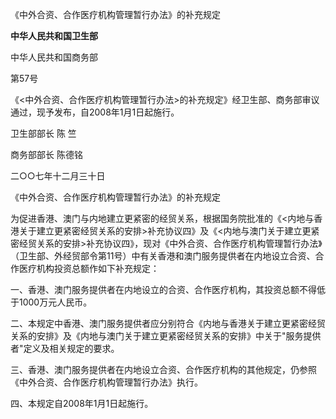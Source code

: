 《中外合资、合作医疗机构管理暂行办法》的补充规定

**中华人民共和国卫生部**

中华人民共和国商务部

第57号

《\<中外合资、合作医疗机构管理暂行办法\>的补充规定》经卫生部、商务部审议通过，现予发布，自2008年1月1日起施行。

卫生部部长 陈 竺

商务部部长 陈德铭

二○○七年十二月三十日

《中外合资、合作医疗机构管理暂行办法》的补充规定

为促进香港、澳门与内地建立更紧密的经贸关系，根据国务院批准的《\<内地与香港关于建立更紧密经贸关系的安排\>补充协议四》及《\<内地与澳门关于建立更紧密经贸关系的安排\>补充协议四》，现对《中外合资、合作医疗机构管理暂行办法》（卫生部、外经贸部令第11号）中有关香港和澳门服务提供者在内地设立合资、合作医疗机构投资总额作如下补充规定：

一、香港、澳门服务提供者在内地设立的合资、合作医疗机构，其投资总额不得低于1000万元人民币。

二、本规定中香港、澳门服务提供者应分别符合《内地与香港关于建立更紧密经贸关系的安排》及《内地与澳门关于建立更紧密经贸关系的安排》中关于"服务提供者"定义及相关规定的要求。

三、香港、澳门服务提供者在内地设立合资、合作医疗机构的其他规定，仍参照《中外合资、合作医疗机构管理暂行办法》执行。

四、本规定自2008年1月1日起施行。
